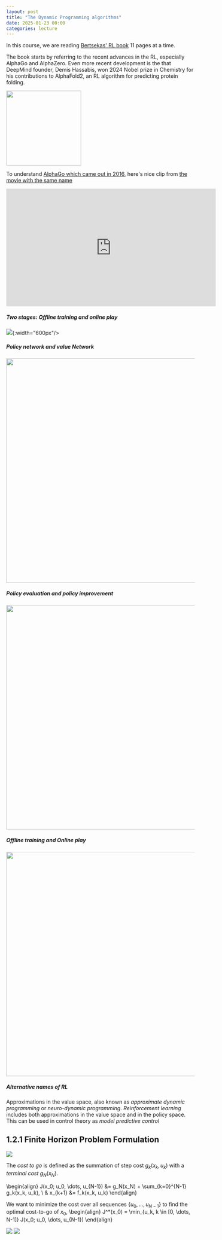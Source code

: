 ```yaml
---
layout: post
title: "The Dynamic Programming algorithms"
date: 2025-01-23 00:00
categories: lecture
---
```


In this course, we are reading [Bertsekas' RL book](https://web.mit.edu/dimitrib/www/RLCOURSECOMPLETE.pdf) 11 pages at a time.

The book starts by referring to the recent advances in the RL, especially
AlphaGo and AlphaZero. Even more recent development is the that 
DeepMind founder, Demis Hassabis, won 2024 Nobel prize in Chemistry for his
contributions to AlphaFold2, an RL algorithm for predicting protein folding.

<img src="https://www.nobelprize.org/images/165765-portrait-mini-2x.jpg"
height="200px" />

To understand [AlphaGo which came out in 2016](https://www.nature.com/articles/nature16961), here's nice clip from [the movie with the same name](https://www.youtube.com/watch?v=WXuK6gekU1Y&start=2831)

<iframe width="560" height="315" src="https://www.youtube-nocookie.com/embed/WXuK6gekU1Y?si=lzOocxPjO42aqDEy&amp;start=2831" title="YouTube video player" frameborder="0" allow="accelerometer; autoplay; clipboard-write; encrypted-media; gyroscope; picture-in-picture; web-share" referrerpolicy="strict-origin-when-cross-origin" allowfullscreen></iframe>

##### Two stages: Offline training and online play
![]("{{site.baseurl}}/assets/2025-01-23-offline-online.png"){:width="600px"/>

##### Policy network and value Network
<img src="{{site.baseurl}}/assets/2025-01-23-two.png" width="600px"/>

##### Policy evaluation and policy improvement
<img src="{{site.baseurl}}/assets/2025-01-23-fig-1.1.1.png" width="600px"/>

##### Offline training and Online play 

<img src="{{site.baseurl}}/assets/2025-01-23-fig-1.1.2.png" width="600px"/>

##### Alternative names of RL

Approximations in the value space, also known as *approximate dynamic
programming* or *neuro-dynamic programming*. *Reinforcement learning* includes
both approximations in the value space and in the policy space.
This can be used in control theory as *model predictive control*

## 1.2.1 Finite Horizon Problem Formulation

<img src="{{site.baseurl}}/assets/2025-01-23-fig-1.2.1.png" />

The *cost to go* is defined as the summation of step cost $g_k(x_k, u_k)$ with a
*terminal cost* $g_N(x_N)$.

\begin{align}
J(x_0; u_0, \dots, u_{N-1}) &= g_N(x_N) + \sum_{k=0}^{N-1} g_k(x_k, u_k), \\
& x_{k+1} &= f_k(x_k, u_k)
\end{align}

We want to minimize the cost over all sequences $\{u_0,\dots, u_{N-1}\}$ to
find the optimal cost-to-go of $x_0$,
\begin{align}
J^*(x_0) =  \min_{u_k, k \in [0, \dots, N-1]} J(x_0; u_0, \dots, u_{N-1})
\end{align}


<img src="{{site.baseurl}}/assets/2025-01-23-fig-1.2.2.png" />

<img src="{{site.baseurl}}/assets/2025-01-23-fig-1.2.3.png" />
